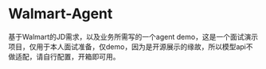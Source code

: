 # Walmart-Agent
基于Walmart的JD需求，以及业务所需写的一个agent demo，这是一个面试演示项目，仅用于本人面试准备，仅demo，因为是开源展示的缘故，所以模型api不做适配，请自行配置，开箱即可用。
